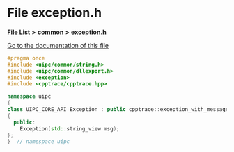 

# File exception.h

[**File List**](files.md) **>** [**common**](dir_fe04c8fb910be76d82cd33e795163b9b.md) **>** [**exception.h**](exception_8h.md)

[Go to the documentation of this file](exception_8h.md)


```C++
#pragma once
#include <uipc/common/string.h>
#include <uipc/common/dllexport.h>
#include <exception>
#include <cpptrace/cpptrace.hpp>

namespace uipc
{
class UIPC_CORE_API Exception : public cpptrace::exception_with_message
{
  public:
    Exception(std::string_view msg);
};
}  // namespace uipc
```


